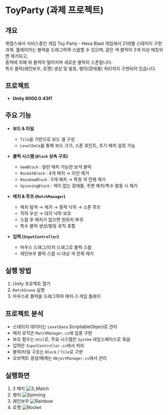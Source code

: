 # ToyParty (과제 프로젝트)

## 개요
쿡앱스에서 서비스중인 게임 Toy Party - Hexa Blast 게임에서 21레벨 스테이지 구현 과제.
플레이어는 블럭을 드래그하여 스왑할 수 있으며, 같은 색 블럭이 3개 이상 매칭되면 제거되고,  
중력에 의해 위 블럭이 떨어지며 새로운 블럭이 스폰됩니다.  
특수 블럭(레인보우, 로켓) 생성 및 발동, 팽이(장애물) 처리까지 구현되어 있습니다.

## 프로젝트
- **Unity 6000.0.43f1**

## 주요 기능
- **보드 & 타일**
  - `Tile`을 기반으로 보드 셀 구성
  - `LevelData`를 통해 보드 크기, 스폰 포인트, 초기 배치 설정 가능

- **블럭 시스템 (`Block` 상속 구조)**
  - `GemBlock` : 일반 매치 가능한 보석 블럭
  - `RocketBlock` : 4개 매치 → 라인 제거
  - `RainbowBlock` : 5개 매치 → 특정 색 전체 제거
  - `SpinningBlock` : 색이 없는 장애물, 주변 매치/특수 발동 시 제거

- **매치 & 루프 (`MatchManager`)**
  - 매치 탐색 → 제거 → 중력 낙하 → 스폰 루프
  - 직하 우선 → 대각 낙하 보조
  - 스왑 후 매치가 없으면 원위치 복귀
  - 특수 블럭 생성/발동 로직 포함

- **입력 (`InputController`)**
  - 마우스 드래그/터치 드래그로 블럭 스왑
  - 레인보우 블럭 스왑 시 대상 색 전체 제거

## 실행 방법
1. Unity 프로젝트 열기
2. `MatchScene` 실행
3. 마우스로 블럭을 드래그하여 매치-3 게임 플레이

## 프로젝트 분석
- 스테이지 데이터는 `LevelData` ScriptableObject로 관리
- 매치 로직은 `MatchManager.cs`에 집중 구현
- 보조 함수는 `Util`로, 주요 시스템은 `System` 네임스페이스로 묶음
- 입력은 `InputController.cs`에서 처리
- 블럭/타일 구조는 `Block` / `Tile`로 구분
- 오브젝트 생성/해제는 `ObjectManager.cs`에서 관리

## 실행화면
1. 3 매치
![3_Match](https://github.com/user-attachments/assets/626f77cf-4d0b-4e1a-9a88-c8dc6c855a75)
2. 팽이
![Spinning](https://github.com/user-attachments/assets/c20932dc-7d49-4f49-855b-cc15629c6fea)
3. 레인보우
![Rainbow](https://github.com/user-attachments/assets/b583f4fa-37a3-48b0-8c53-92483e7cfd18)
4. 로켓
![Rocket](https://github.com/user-attachments/assets/5c6097e6-4dc7-493d-b422-40042920b632)

